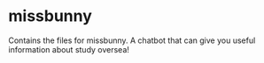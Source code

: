 # missbunny
Contains the files for missbunny.
A chatbot that can give you useful information about study oversea!
